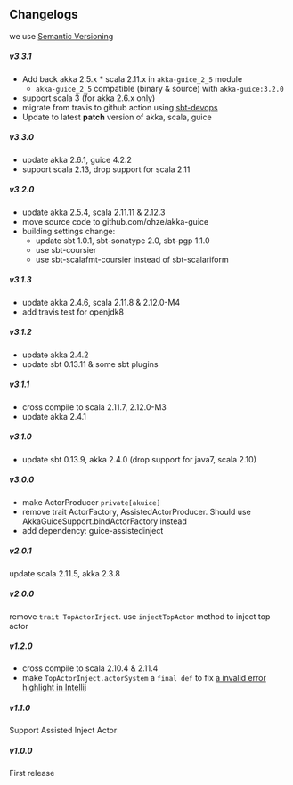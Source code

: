 ## Changelogs
we use [Semantic Versioning](http://semver.org/)

##### v3.3.1
+ Add back akka 2.5.x * scala 2.11.x in `akka-guice_2_5` module
  - `akka-guice_2_5` compatible (binary & source) with `akka-guice:3.2.0`
+ support scala 3 (for akka 2.6.x only)
+ migrate from travis to github action using [sbt-devops](/ohze/sbt-devops)
+ Update to latest **patch** version of akka, scala, guice

##### v3.3.0
+ update akka 2.6.1, guice 4.2.2
+ support scala 2.13, drop support for scala 2.11

##### v3.2.0
+ update akka 2.5.4, scala 2.11.11 & 2.12.3
+ move source code to github.com/ohze/akka-guice
+ building settings change:
  - update sbt 1.0.1, sbt-sonatype 2.0, sbt-pgp 1.1.0
  - use sbt-coursier
  - use sbt-scalafmt-coursier instead of sbt-scalariform

##### v3.1.3
+ update akka 2.4.6, scala 2.11.8 & 2.12.0-M4
+ add travis test for openjdk8

##### v3.1.2
+ update akka 2.4.2
+ update sbt 0.13.11 & some sbt plugins

##### v3.1.1
+ cross compile to scala 2.11.7, 2.12.0-M3
+ update akka 2.4.1

##### v3.1.0
+ update sbt 0.13.9, akka 2.4.0 (drop support for java7, scala 2.10)

##### v3.0.0
+ make ActorProducer `private[akuice]`
+ remove trait ActorFactory, AssistedActorProducer. Should use AkkaGuiceSupport.bindActorFactory instead
+ add dependency: guice-assistedinject

##### v2.0.1
update scala 2.11.5, akka 2.3.8

##### v2.0.0
remove `trait TopActorInject`. use `injectTopActor` method to inject top actor

##### v1.2.0
+ cross compile to scala 2.10.4 & 2.11.4
+ make `TopActorInject.actorSystem` a `final def` to fix [a invalid error highlight in Intellij](https://youtrack.jetbrains.com/issue/SCL-7924)

##### v1.1.0
 Support Assisted Inject Actor

##### v1.0.0
 First release